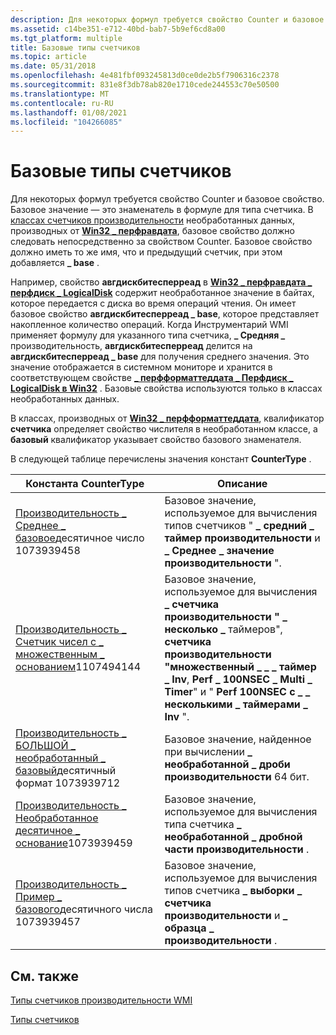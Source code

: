 ```yaml
---
description: Для некоторых формул требуется свойство Counter и базовое свойство.
ms.assetid: c14be351-e712-40bd-bab7-5b9ef6cd8a00
ms.tgt_platform: multiple
title: Базовые типы счетчиков
ms.topic: article
ms.date: 05/31/2018
ms.openlocfilehash: 4e481fbf093245813d0ce0de2b5f7906316c2378
ms.sourcegitcommit: 831e8f3db78ab820e1710cede244553c70e50500
ms.translationtype: MT
ms.contentlocale: ru-RU
ms.lasthandoff: 01/08/2021
ms.locfileid: "104266085"
---
```

# <a name="base-counter-types"></a>Базовые типы счетчиков

Для некоторых формул требуется свойство Counter и базовое свойство. Базовое значение — это знаменатель в формуле для типа счетчика. В [классах счетчиков производительности](/windows/desktop/CIMWin32Prov/performance-counter-classes) необработанных данных, производных от [**Win32 \_ перфравдата**](/windows/desktop/CIMWin32Prov/win32-perfrawdata), базовое свойство должно следовать непосредственно за свойством Counter. Базовое свойство должно иметь то же имя, что и предыдущий счетчик, при этом добавляется **\_ base** .

Например, свойство **авгдискбитесперреад** в [**Win32 \_ перфравдата \_ перфдиск \_ LogicalDisk**](./retrieving-raw-and-formatted-performance-data.md) содержит необработанное значение в байтах, которое передается с диска во время операций чтения. Он имеет базовое свойство **авгдискбитесперреад \_ base**, которое представляет накопленное количество операций. Когда Инструментарий WMI применяет формулу для указанного типа счетчика, **\_ Средняя \_** производительность, **авгдискбитесперреад** делится на **авгдискбитесперреад \_ base** для получения среднего значения. Это значение отображается в системном мониторе и хранится в соответствующем свойстве [**\_ перфформаттеддата \_ Перфдиск \_ LogicalDisk в Win32**](./retrieving-raw-and-formatted-performance-data.md) . Базовые свойства используются только в классах необработанных данных.

В классах, производных от [**Win32 \_ перфформаттеддата**](/windows/desktop/CIMWin32Prov/win32-perfformatteddata), квалификатор **счетчика** определяет свойство числителя в необработанном классе, а **базовый** квалификатор указывает свойство базового знаменателя.

В следующей таблице перечислены значения констант **CounterType** .



| Константа CounterType                                                                                      | Описание                                                                                                                                                                                      |
|-----------------------------------------------------------------------------------------------------------|--------------------------------------------------------------------------------------------------------------------------------------------------------------------------------------------------|
| [Производительность \_ Среднее \_ базовое](/previous-versions/windows/it-pro/windows-server-2003/cc785636(v=ws.10))десятичное число 1073939458<br/>        | Базовое значение, используемое для вычисления типов счетчиков " **\_ средний \_ таймер производительности** и **\_ Среднее \_ значение производительности** ".                                                                                             |
| [Производительность \_ Счетчик чисел с \_ множественным \_ основанием](/previous-versions/windows/it-pro/windows-server-2003/cc785636(v=ws.10))1107494144<br/> | Базовое значение, используемое для вычисления **\_ счетчика производительности " \_ несколько \_** таймеров", **счетчика производительности "множественный \_ \_ \_ таймер \_ Inv**, **Perf \_ 100NSEC \_ Multi \_ Timer**" и " **Perf 100NSEC с \_ \_ несколькими \_ таймерами \_ Inv** ". |
| [Производительность \_ БОЛЬШОЙ \_ необработанный \_ базовый](/previous-versions/windows/it-pro/windows-server-2003/cc785636(v=ws.10))десятичный формат 1073939712<br/>     | Базовое значение, найденное при вычислении **\_ необработанной \_ дроби производительности** 64 бит.                                                                                                                         |
| [Производительность \_ Необработанное десятичное \_ основание](/previous-versions/windows/it-pro/windows-server-2003/cc785636(v=ws.10))1073939459<br/>            | Базовое значение, используемое для вычисления типа счетчика **\_ необработанной \_ дробной части производительности** .                                                                                                                           |
| [Производительность \_ Пример \_ базового](/previous-versions/windows/it-pro/windows-server-2003/cc785636(v=ws.10))десятичного числа 1073939457<br/>         | Базовое значение, используемое для вычисления типов счетчика **\_ выборки \_ счетчика производительности** и **\_ образца \_ производительности** .                                                                                         |



 

## <a name="related-topics"></a>См. также

<dl> <dt>

[Типы счетчиков производительности WMI](wmi-performance-counter-types.md)
</dt> <dt>

[Типы счетчиков](/previous-versions/windows/it-pro/windows-server-2003/cc785636(v=ws.10))
</dt> </dl>

 

